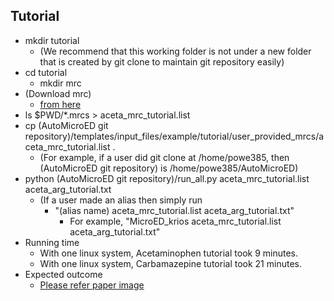 ## Tutorial
   - mkdir tutorial
      - (We recommend that this working folder is not under a new folder that is created by git clone to maintain git repository easily)
   - cd tutorial
      - mkdir mrc
   - (Download mrc)
      - [from here](https://release.my.emsl.pnnl.gov/released_data/2299309)
   - ls $PWD/*.mrcs > aceta_mrc_tutorial.list
   - cp (AutoMicroED git repository)/templates/input_files/example/tutorial/user_provided_mrcs/aceta_mrc_tutorial.list .
      - (For example, if a user did git clone at /home/powe385, then (AutoMicroED git repository) is /home/powe385/AutoMicroED)
   - python (AutoMicroED git repository)/run_all.py aceta_mrc_tutorial.list aceta_arg_tutorial.txt
      - (If a user made an alias then simply run 
         - "(alias name) aceta_mrc_tutorial.list aceta_arg_tutorial.txt"
            - For example, "MicroED_krios aceta_mrc_tutorial.list aceta_arg_tutorial.txt"
   - Running time
      - With one linux system, Acetaminophen tutorial took 9 minutes.
      - With one linux system, Carbamazepine tutorial took 21 minutes.
   - Expected outcome
      - [Please refer paper image](https://www.biorxiv.org/content/10.1101/2021.12.13.472146v2)